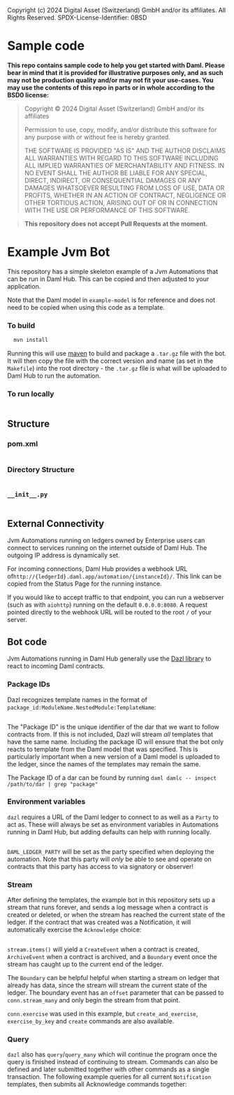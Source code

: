 Copyright (c) 2024 Digital Asset (Switzerland) GmbH and/or its affiliates. All Rights Reserved. SPDX-License-Identifier: 0BSD

# Sample code

**This repo contains sample code to help you get started with Daml. Please bear
in mind that it is provided for illustrative purposes only, and as such may not
be production quality and/or may not fit your use-cases. You may use the
contents of this repo in parts or in whole according to the BSD0 license:**

> Copyright © 2024 Digital Asset (Switzerland) GmbH and/or its affiliates
>
> Permission to use, copy, modify, and/or distribute this software for any purpose with or without fee is hereby granted.
>
> THE SOFTWARE IS PROVIDED "AS IS" AND THE AUTHOR DISCLAIMS ALL WARRANTIES WITH REGARD TO THIS SOFTWARE INCLUDING ALL IMPLIED WARRANTIES OF MERCHANTABILITY AND FITNESS. IN NO EVENT SHALL THE AUTHOR BE LIABLE FOR ANY SPECIAL, DIRECT, INDIRECT, OR CONSEQUENTIAL DAMAGES OR ANY DAMAGES WHATSOEVER RESULTING FROM LOSS OF USE, DATA OR PROFITS, WHETHER IN AN ACTION OF CONTRACT, NEGLIGENCE OR OTHER TORTIOUS ACTION, ARISING OUT OF OR IN CONNECTION WITH THE USE OR PERFORMANCE OF THIS SOFTWARE.

> **This repository does not accept Pull Requests at the moment.**

# Example Jvm Bot

This repository has a simple skeleton example of a Jvm Automations that can be run in Daml Hub. This can be copied and then adjusted to your application.

Note that the Daml model in `example-model` is for reference and does not need to be copied when using this code as a template.

### To build

```sh
  mvn install
```

Running this will use [maven](https://maven.apache.org/install.html) to build and package a `.tar.gz` file with the bot. It will then copy the file with the correct version and name (as set in the `Makefile`) into the root directory - the `.tar.gz` file is what will be uploaded to Daml Hub to run the automation.

### To run locally

```sh

```


## Structure


### pom.xml
```toml
```

### Directory Structure
```
```

### `__init__.py`

```java
```

## External Connectivity
Jvm Automations running on ledgers owned by Enterprise users can connect to services running on the internet outside of Daml Hub. The outgoing IP address is dynamically set.

For incoming connections, Daml Hub provides a webhook URL of`http://{ledgerId}.daml.app/automation/{instanceId}/`. This link can be copied from the Status Page for the running instance.

If you would like to accept traffic to that endpoint, you can run a webserver (such as with `aiohttp`) running on the default `0.0.0.0:8080`. A request pointed directly to the webhook URL will be routed to the root `/` of your server.


## Bot code
Jvm Automations running in Daml Hub generally use the [Dazl library](https://github.com/digital-asset/dazl-client) to react to incoming Daml contracts.

### Package IDs
Dazl recognizes template names in the format of `package_id:ModuleName.NestedModule:TemplateName`:

```java
```
The "Package ID" is the unique identifier of the dar that we want to follow contracts from. If this is not included, Dazl will stream _all_ templates that have the same name. Including the package ID will ensure that the bot only reacts to template from the Daml model that was specified. This is particularly important when a new version of a Daml model is uploaded to the ledger, since the names of the templates may remain the same.

The Package ID of a dar can be found by running `daml damlc -- inspect /path/to/dar | grep "package"`

### Environment variables
`dazl` requires a URL of the Daml ledger to connect to as well as a `Party` to act as. These wiill always be set as environment variables in Automations running in Daml Hub, but adding defaults can help with running locally.
```java

```
`DAML_LEDGER_PARTY` will be set as the party specified when deploying the automation. Note that this party will _only_ be able to see and operate on contracts that this party has access to via signatory or observer!

### Stream

After defining the templates, the example bot in this repository sets up a stream that runs forever, and sends a log message when a contract is created or deleted, or when the stream has reached the current state of the ledger. If the contract that was created was a Notification, it will automatically exercise the `Acknowledge` choice:
```java

```

`stream.items()` will yield a `CreateEvent` when a contract is created, `ArchiveEvent` when a contract is archived, and a `Boundary` event once the stream has caught up to the current end of the ledger.

The `Boundary` can be helpful helpful when starting a stream on ledger that already has data, since the stream will stream the current state of the ledger. The boundary event has an `offset` parameter that can be passed to `conn.stream_many` and only begin the stream from that point.

`conn.exercise` was used in this example, but `create_and_exercise`, `exercise_by_key` and `create` commands are also available.

### Query
`dazl` also  has `query`/`query_many` which will continue the program once the query is finished instead of continuing to stream. Commands can also be defined and later submitted together with other commands as a single transaction. The following example queries for all current `Notification` templates, then submits all Acknowledge commands together:
```java



```
